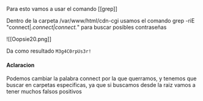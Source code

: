 
Para esto vamos a usar el comando [[grep]]

Dentro de la carpeta /var/www/html/cdn-cgi usamos el comando grep -riE "connect|.*connect|connect.*"   para buscar posibles contraseñas 

![[Oopsie20.png]]

Da como resultado ``M3g4C0rpUs3r!``

#### Aclaracion
Podemos cambiar la palabra connect por la que querramos, y tenemos que buscar en carpetas especificas, ya que si buscamos desde la raiz vamos a tener muchos falsos positivos
